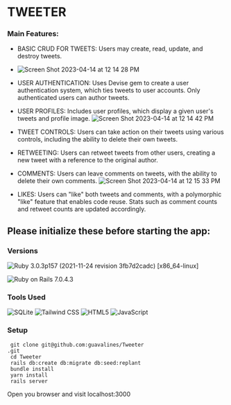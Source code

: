 # TWEETER

### Main Features:


- BASIC CRUD FOR TWEETS: Users may create, read, update, and destroy tweets.
- ![Screen Shot 2023-04-14 at 12 14 28 PM](https://user-images.githubusercontent.com/100665876/232137069-6a6c72f5-17c5-4bfd-8ec7-dcf920a943b7.jpeg)

- USER AUTHENTICATION: Uses Devise gem to create a user authentication system, which ties tweets to user accounts. Only authenticated users can author tweets.
- USER PROFILES: Includes user profiles, which display a given user's tweets and profile image.
![Screen Shot 2023-04-14 at 12 14 42 PM](https://user-images.githubusercontent.com/100665876/232137391-9c5c0905-86bd-40db-afbe-8ee38e61e400.jpeg)
- TWEET CONTROLS: Users can take action on their tweets using various controls, including the ability to delete their own tweets.
- RETWEETING: Users can retweet tweets from other users, creating a new tweet with a reference to the original author.
- COMMENTS: Users can leave comments on tweets, with the ability to delete their own comments.
![Screen Shot 2023-04-14 at 12 15 33 PM](https://user-images.githubusercontent.com/100665876/232137552-49e2252f-3df9-4b94-af44-87fa62bcdd25.jpeg)
- LIKES: Users can "like" both tweets and comments, with a polymorphic "like" feature that enables code reuse. Stats such as comment counts and retweet counts are updated accordingly.

## Please initialize these before starting the app:

### Versions


![Ruby](https://img.shields.io/badge/Ruby-CC342D?style=for-the-badge&logo=ruby&logoColor=white) 3.0.3p157 (2021-11-24 revision 3fb7d2cadc) [x86_64-linux]

![Ruby on Rails](https://img.shields.io/badge/Ruby_on_Rails-CC0000?style=for-the-badge&logo=ruby-on-rails&logoColor=white) 7.0.4.3

### Tools Used

![SQLite](https://img.shields.io/badge/SQLite-07405E?style=for-the-badge&logo=sqlite&logoColor=white)
![Tailwind CSS](https://img.shields.io/badge/Tailwind_CSS-38B2AC?style=for-the-badge&logo=tailwind-css&logoColor=white)
![HTML5](https://img.shields.io/badge/HTML5-E34F26?style=for-the-badge&logo=html5&logoColor=white)
![JavaScript](https://img.shields.io/badge/JavaScript-323330?style=for-the-badge&logo=javascript&logoColor=F7DF1E)


### Setup

```
 git clone git@github.com:guavalines/Tweeter
.git
 cd Tweeter
 rails db:create db:migrate db:seed:replant
 bundle install
 yarn install
 rails server
```

Open you browser and visit localhost:3000





